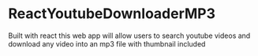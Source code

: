 # ReactYoutubeDownloaderMP3

Built with react this web app will allow users to search youtube videos 
and download any video into an mp3 file with thumbnail included
